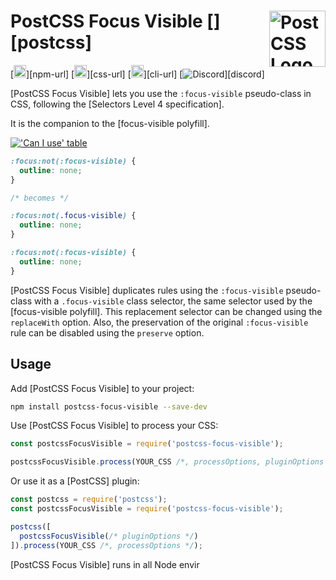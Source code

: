 # PostCSS Focus Visible [<img src="https://postcss.github.io/postcss/logo.svg" alt="PostCSS Logo" width="90" height="90" align="right">][postcss]

[<img alt="npm version" src="https://img.shields.io/npm/v/postcss-focus-visible.svg" height="20">][npm-url]
[<img alt="CSS Standard Status" src="https://cssdb.org/images/badges/focus-within-pseudo-class.svg" height="20">][css-url]
[<img alt="Build Status" src="https://github.com/csstools/postcss-plugins/workflows/test/badge.svg" height="20">][cli-url]
[<img alt="Discord" src="https://shields.io/badge/Discord-5865F2?logo=discord&logoColor=white">][discord]

[PostCSS Focus Visible] lets you use the `:focus-visible` pseudo-class in
CSS, following the [Selectors Level 4 specification].

It is the companion to the [focus-visible polyfill].

[!['Can I use' table](https://caniuse.bitsofco.de/image/css-focus-visible.png)](https://caniuse.com/#feat=css-focus-visible)

```css
:focus:not(:focus-visible) {
  outline: none;
}

/* becomes */

:focus:not(.focus-visible) {
  outline: none;
}

:focus:not(:focus-visible) {
  outline: none;
}
```

[PostCSS Focus Visible] duplicates rules using the `:focus-visible` pseudo-class
with a `.focus-visible` class selector, the same selector used by the
[focus-visible polyfill]. This replacement selector can be changed using the
`replaceWith` option. Also, the preservation of the original `:focus-visible`
rule can be disabled using the `preserve` option.

## Usage

Add [PostCSS Focus Visible] to your project:

```bash
npm install postcss-focus-visible --save-dev
```

Use [PostCSS Focus Visible] to process your CSS:

```js
const postcssFocusVisible = require('postcss-focus-visible');

postcssFocusVisible.process(YOUR_CSS /*, processOptions, pluginOptions */);
```

Or use it as a [PostCSS] plugin:

```js
const postcss = require('postcss');
const postcssFocusVisible = require('postcss-focus-visible');

postcss([
  postcssFocusVisible(/* pluginOptions */)
]).process(YOUR_CSS /*, processOptions */);
```

[PostCSS Focus Visible] runs in all Node envir